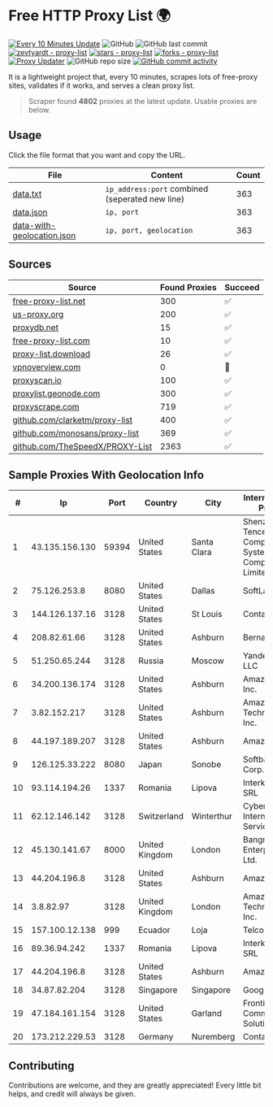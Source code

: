 
# Free HTTP Proxy List 🌍

[![Every 10 Minutes Update](https://github.com/mertguvencli/http-proxy-list/actions/workflows/main.yml/badge.svg?branch=main)](https://github.com/mertguvencli/http-proxy-list/actions/workflows/main.yml)
![GitHub](https://img.shields.io/github/license/mertguvencli/http-proxy-list)
![GitHub last commit](https://img.shields.io/github/last-commit/mertguvencli/http-proxy-list)
[![zevtyardt - proxy-list](https://img.shields.io/static/v1?label=zevtyardt&message=proxy-list&color=blue&logo=github)](https://github.com/zevtyardt/proxy-list "Go to GitHub repo")
[![stars - proxy-list](https://img.shields.io/github/stars/zevtyardt/proxy-list?style=social)](https://github.com/zevtyardt/proxy-list)
[![forks - proxy-list](https://img.shields.io/github/forks/zevtyardt/proxy-list?style=social)](https://github.com/zevtyardt/proxy-list)
[![Proxy Updater](https://github.com/zevtyardt/proxy-list/workflows/Proxy%20Updater/badge.svg)](https://github.com/zevtyardt/proxy-list/actions?query=workflow:"Proxy+Updater")
![GitHub repo size](https://img.shields.io/github/repo-size/zevtyardt/proxy-list)
[![GitHub commit activity](https://img.shields.io/github/commit-activity/m/zevtyardt/proxy-list?logo=commits)](https://github.com/zevtyardt/proxy-list/commits/main)

It is a lightweight project that, every 10 minutes, scrapes lots of free-proxy sites, validates if it works, and serves a clean proxy list.

> Scraper found **4802** proxies at the latest update. Usable proxies are below.

## Usage

Click the file format that you want and copy the URL.

|File|Content|Count|
|----|-------|-----|
|[data.txt](https://raw.githubusercontent.com/mertguvencli/http-proxy-list/main/proxy-list/data.txt)|`ip_address:port` combined (seperated new line)|363|
|[data.json](https://raw.githubusercontent.com/mertguvencli/http-proxy-list/main/proxy-list/data.json)|`ip, port`|363|
|[data-with-geolocation.json](https://raw.githubusercontent.com/mertguvencli/http-proxy-list/main/proxy-list/data-with-geolocation.json)|`ip, port, geolocation`|363|

## Sources

|Source|Found Proxies|Succeed|
|------|-------------|-------|
|[free-proxy-list.net](https://free-proxy-list.net)|300|✅|
|[us-proxy.org](https://www.us-proxy.org)|200|✅|
|[proxydb.net](http://proxydb.net)|15|✅|
|[free-proxy-list.com](https://free-proxy-list.com/?page=&port=&type%5B%5D=http&type%5B%5D=https&up_time=0&search=Search)|10|✅|
|[proxy-list.download](https://www.proxy-list.download/HTTP)|26|✅|
|[vpnoverview.com](https://vpnoverview.com/privacy/anonymous-browsing/free-proxy-servers)|0|🚫|
|[proxyscan.io](https://www.proxyscan.io)|100|✅|
|[proxylist.geonode.com](https://proxylist.geonode.com/api/proxy-list?limit=300&page=1&sort_by=lastChecked&sort_type=desc&protocols=http,https)|300|✅|
|[proxyscrape.com](https://api.proxyscrape.com/v2/?request=displayproxies&protocol=http&timeout=10000&country=all&ssl=all&anonymity=all)|719|✅|
|[github.com/clarketm/proxy-list](https://raw.githubusercontent.com/clarketm/proxy-list/master/proxy-list-raw.txt)|400|✅|
|[github.com/monosans/proxy-list](https://raw.githubusercontent.com/monosans/proxy-list/main/proxies/http.txt)|369|✅|
|[github.com/TheSpeedX/PROXY-List](https://raw.githubusercontent.com/TheSpeedX/PROXY-List/master/http.txt)|2363|✅|


## Sample Proxies With Geolocation Info

|#|Ip|Port|Country|City|Internet Service Provider|
|-|--|----|-------|----|-------------------------|
|1|43.135.156.130|59394|United States|Santa Clara|Shenzhen Tencent Computer Systems Company Limited|
|2|75.126.253.8|8080|United States|Dallas|SoftLayer|
|3|144.126.137.16|3128|United States|St Louis|Contabo Inc.|
|4|208.82.61.66|3128|United States|Ashburn|Bernardi Sounds|
|5|51.250.65.244|3128|Russia|Moscow|Yandex.Cloud LLC|
|6|34.200.136.174|3128|United States|Ashburn|Amazon.com, Inc.|
|7|3.82.152.217|3128|United States|Ashburn|Amazon Technologies Inc.|
|8|44.197.189.207|3128|United States|Ashburn|Amazon.com|
|9|126.125.33.222|8080|Japan|Sonobe|Softbank BB Corp.|
|10|93.114.194.26|1337|Romania|Lipova|Interkvm Host SRL|
|11|62.12.146.142|3128|Switzerland|Winterthur|Cyberlink Internet Services AG|
|12|45.130.141.67|8000|United Kingdom|London|Bangmod Enterprise Co., Ltd.|
|13|44.204.196.8|3128|United States|Ashburn|Amazon.com|
|14|3.8.82.97|3128|United Kingdom|London|Amazon Technologies Inc.|
|15|157.100.12.138|999|Ecuador|Loja|Telconet S.A|
|16|89.36.94.242|1337|Romania|Lipova|Interkvm Host SRL|
|17|44.204.196.8|3128|United States|Ashburn|Amazon.com|
|18|34.87.82.204|3128|Singapore|Singapore|Google LLC|
|19|47.184.161.154|3128|United States|Garland|Frontier Communications Solutions|
|20|173.212.229.53|3128|Germany|Nuremberg|Contabo GmbH|



## Contributing

Contributions are welcome, and they are greatly appreciated! Every
little bit helps, and credit will always be given.


